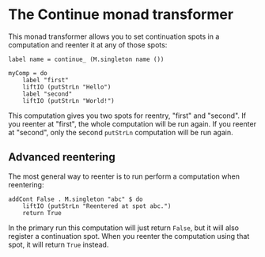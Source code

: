 The Continue monad transformer
==============================

This monad transformer allows you to set continuation spots in a
computation and reenter it at any of those spots:

    label name = continue_ (M.singleton name ())

    myComp = do
        label "first"
        liftIO (putStrLn "Hello")
        label "second"
        liftIO (putStrLn "World!")

This computation gives you two spots for reentry, "first" and "second".
If you reenter at "first", the whole computation will be run again.  If
you reenter at "second", only the second `putStrLn` computation will be
run again.


Advanced reentering
-------------------

The most general way to reenter is to run perform a computation when
reentering:

    addCont False . M.singleton "abc" $ do
        liftIO (putStrLn "Reentered at spot abc.")
        return True

In the primary run this computation will just return `False`, but it
will also register a continuation spot.  When you reenter the
computation using that spot, it will return `True` instead.
